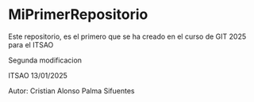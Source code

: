 # MiPrimerRepositorio
Este repositorio, es el primero que se ha creado en el curso de GIT 2025 para el ITSAO

Segunda modificacion

ITSAO 13/01/2025

Autor: Cristian Alonso Palma Sifuentes